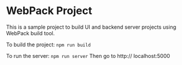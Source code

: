 # WebPack Project

This is a sample project to build UI and backend server projects using WebPack build tool.

To build the project:
`npm run build`

To run the server:
`npm run server`
Then go to http:// localhost:5000
